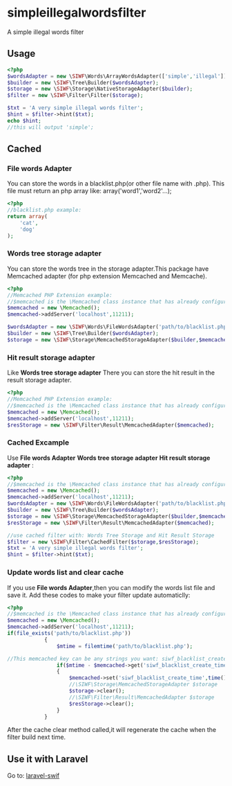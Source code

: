 # simpleillegalwordsfilter

A simple illegal words filter

## Usage

```php
<?php
$wordsAdapter = new \SIWF\Words\ArrayWordsAdapter(['simple','illegal']);
$builder = new \SIWF\Tree\Builder($wordsAdapter);
$storage = new \SIWF\Storage\NativeStorageAdapter($builder);
$filter = new \SIWF\Filter\Filter($storage);

$txt = 'A very simple illegal words filter';
$hint = $filter->hint($txt);
echo $hint;
//this will output 'simple';
```
## Cached

### File words Adapter

You can store the words in a blacklist.php(or other file name with .php).
This file must return an php array like: array('word1','word2'...);
```php
<?php
//blacklist.php example:
return array(
    'cat',
    'dog'
);
```

### Words tree storage adapter

You can store the words tree in the storage adapter.This package have Memcached adapter (for php extension Memcached and Memcache).

```php
<?php
//Memcached PHP Extension example:
//$memcached is the \Memcached class instance that has already configurated and could connect to the memcached server
$memcached = new \Memcached();
$memcached->addServer('localhost',11211);

$wordsAdapter = new \SIWF\Words\FileWordsAdapter('path/to/blacklist.php');
$builder = new \SIWF\Tree\Builder($wordsAdapter);
$storage = new \SIWF\Storage\MemcachedStorageAdapter($builder,$memcached);

```

### Hit result storage adapter

Like **Words tree storage adapter** There you can store the hit result in the result storage adapter.

```php
<?php
//Memcached PHP Extension example:
//$memcached is the \Memcached class instance that has already configurated and could connect to the memcached server
$memcached = new \Memcached();
$memcached->addServer('localhost',11211);
$resStorage = new \SIWF\Filter\Result\MemcachedAdapter($memcached);

```

### Cached Excample

Use **File words Adapter** **Words tree storage adapter** **Hit result storage adapter** :

```php
<?php
//$memcached is the \Memcached class instance that has already configurated and could connect to the memcached server
$memcached = new \Memcached();
$memcached->addServer('localhost',11211);
$wordsAdapter = new \SIWF\Words\FileWordsAdapter('path/to/blacklist.php');
$builder = new \SIWF\Tree\Builder($wordsAdapter);
$storage = new \SIWF\Storage\MemcachedStorageAdapter($builder,$memcached);
$resStorage = new \SIWF\Filter\Result\MemcachedAdapter($memcached);

//use cached filter with: Words Tree Storage and Hit Result Storage
$filter = new \SIWF\Filter\CachedFilter($storage,$resStorage);
$txt = 'A very simple illegal words filter';
$hint = $filter->hint($txt);

```

### Update words list and clear cache

If you use **File words Adapter**,then you can modify the words list file and save it.
Add these codes to make your filter update automaticlly:

```php
<?php
//$memcached is the \Memcached class instance that has already configurated and could connect to the memcached server
$memcached = new \Memcached();
$memcached->addServer('localhost',11211);
if(file_exists('path/to/blacklist.php'))
            {
                $mtime = filemtime('path/to/blacklist.php');

//This memcached key can be any strings you want: siwf_blacklist_create_time.It just store the blacklist.php modify time.
                if($mtime - $memcached->get('siwf_blacklist_create_time') >0)
                {
                    $memcached->set('siwf_blacklist_create_time',time());
                    //\SIWF\Storage\MemcachedStorageAdapter $storage
                    $storage->clear();
                    //\SIWF\Filter\Result\MemcachedAdapter $storage
                    $resStorage->clear();
                }
            }
```

After the cache clear method called,it will regenerate the cache when the filter build next time.


## Use it with Laravel

Go to: [laravel-swif](https://github.com/vaxilicaihouxian/laravel-swif)
